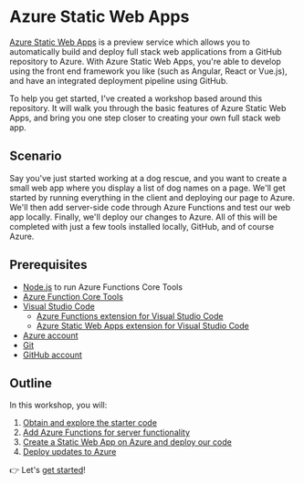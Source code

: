 # Azure Static Web Apps

[Azure Static Web Apps](https://docs.microsoft.com/azure/static-web-apps/overview) is a preview service which allows you to automatically build and deploy full stack web applications from a GitHub repository to Azure. With Azure Static Web Apps, you're able to develop using the front end framework you like (such as Angular, React or Vue.js), and have an integrated deployment pipeline using GitHub.

To help you get started, I've created a workshop based around this repository. It will walk you through the basic features of Azure Static Web Apps, and bring you one step closer to creating your own full stack web app.

## Scenario

Say you've just started working at a dog rescue, and you want to create a small web app where you display a list of dog names on a page. We'll get started by running everything in the client and deploying our page to Azure. We'll then add server-side code through Azure Functions and test our web app locally. Finally, we'll deploy our changes to Azure. All of this will be completed with just a few tools installed locally, GitHub, and of course Azure.

## Prerequisites

- [Node.js](https://nodejs.org/) to run Azure Functions Core Tools
- [Azure Function Core Tools](https://www.npmjs.com/package/azure-functions-core-tools)
- [Visual Studio Code](https://code.visualstudio.com/&WT.mc_id=academic-41542-chrhar)
  - [Azure Functions extension for Visual Studio Code](https://marketplace.visualstudio.com/items?itemName=ms-azuretools.vscode-azurefunctions&WT.mc_id=academic-41542-chrhar) 
  - [Azure Static Web Apps extension for Visual Studio Code](https://marketplace.visualstudio.com/items?itemName=ms-azuretools.vscode-azurestaticwebapps&WT.mc_id=academic-41542-chrhar)
- [Azure account](https://azure.microsoft.com/free/students/?WT.mc_id=academic-41542-chrhar)
- [Git](https://git-scm.com/)
- [GitHub account](https://github.com/join)

## Outline 

In this workshop, you will: 

1. [Obtain and explore the starter code](workshop/1-starting.md)
1. [Add Azure Functions for server functionality](workshop/2-functions.md)
1. [Create a Static Web App on Azure and deploy our code](workshop/3-create-aswa.md)
1. [Deploy updates to Azure](workshop/4-deploy-updates.md)

👉 Let's [get started](workshop/1-starting.md)!

